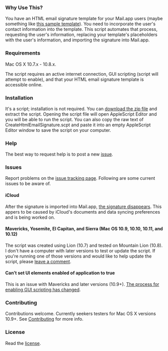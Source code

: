 ### Why Use This?
You have an HTML email signature template for your Mail.app users (maybe something like [this sample template](http://seesolve.com/words/wp-content/uploads/2013/06/html_sig.html)). You need to incorporate the user's contact information into the template. This script automates that process, requesting the user's information, replacing your template's placeholders with the user's information, and importing the signature into Mail.app.

### Requirements
Mac OS X 10.7.x - 10.8.x.

The script requires an active internet connection, GUI scripting (script will attempt to enable), and that your HTML email signature template is accessible online.

### Installation
It's a script; installation is not required. You can [download the zip file](https://github.com/seesolve/CreateHtmlEmailSignature/archive/master.zip) and extract the script. Opening the script file will open AppleScript Editor and you will be able to run the script. You can also copy the raw text of CreateHtmlEmailSignature.scpt and paste it into an empty AppleScript Editor window to save the script on your computer.

### Help
The best way to request help is to post a new [issue](https://github.com/seesolve/CreateHtmlEmailSignature/issues/).

### Issues
Report problems on the [issue tracking page](https://github.com/seesolve/CreateHtmlEmailSignature/issues). Following are some current issues to be aware of. 

#### iCloud
After the signature is imported into Mail.app, [the signature disappears](https://github.com/seesolve/CreateHtmlEmailSignature/issues/1). This appers to be caused by iCloud's documents and data syncing preferences and is being worked on.

#### Mavericks, Yosemite, El Capitan, and Sierra (Mac OS 10.9, 10.10, 10.11, and 10.12)
The script was created using Lion (10.7) and tested on Mountain Lion (10.8). I don't have a computer with later versions to test or update the script. If you're running one of those versions and would like to help update the script, please [leave a comment](https://github.com/seesolve/CreateHtmlEmailSignature/issues/4).

#### Can’t set UI elements enabled of application to true
This is an issue with Mavericks and later versions (10.9+). [The process for enabling GUI scripting has changed](https://support.apple.com/en-us/HT202802).

### Contributing
Contributions welcome. Currently seekers testers for Mac OS X versions 10.9+. See [Contributing](https://github.com/seesolve/CreateHtmlEmailSignature/blob/master/Contributing.md) for more info.

### License
Read the [license](https://github.com/seesolve/CreateHtmlEmailSignature/blob/master/License.txt).
